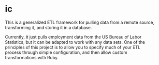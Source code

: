 ic
==

This is a generalized ETL framework for pulling data from a remote source, transforming it, 
and storing it in a database.

Currently, it just pulls employment data from the US Bureau of Labor Statistics, but it can be
adapted to work with any data sets. One of the principles of this project is to allow you to
specify much of your ETL process through simple configuration, and then allow custom transformations
with Ruby.
